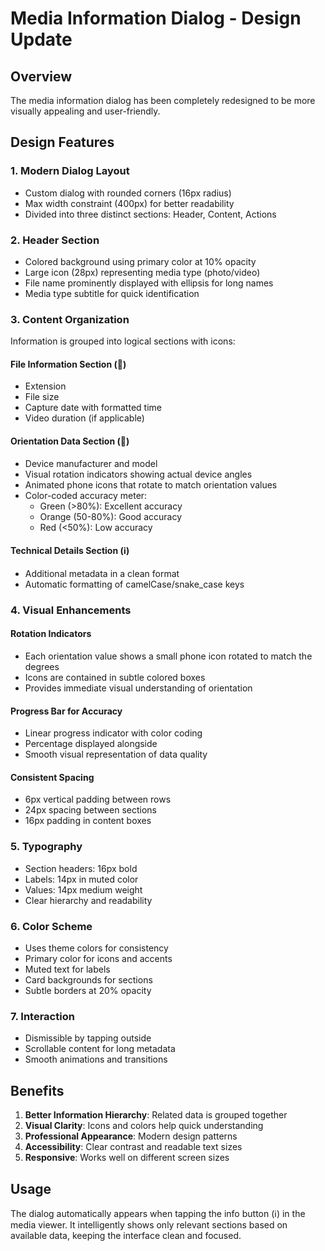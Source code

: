 # Media Information Dialog - Design Update

## Overview

The media information dialog has been completely redesigned to be more visually appealing and user-friendly.

## Design Features

### 1. **Modern Dialog Layout**
- Custom dialog with rounded corners (16px radius)
- Max width constraint (400px) for better readability
- Divided into three distinct sections: Header, Content, Actions

### 2. **Header Section**
- Colored background using primary color at 10% opacity
- Large icon (28px) representing media type (photo/video)
- File name prominently displayed with ellipsis for long names
- Media type subtitle for quick identification

### 3. **Content Organization**
Information is grouped into logical sections with icons:

#### File Information Section (📄)
- Extension
- File size
- Capture date with formatted time
- Video duration (if applicable)

#### Orientation Data Section (🔄)
- Device manufacturer and model
- Visual rotation indicators showing actual device angles
- Animated phone icons that rotate to match orientation values
- Color-coded accuracy meter:
  - Green (>80%): Excellent accuracy
  - Orange (50-80%): Good accuracy
  - Red (<50%): Low accuracy

#### Technical Details Section (ℹ️)
- Additional metadata in a clean format
- Automatic formatting of camelCase/snake_case keys

### 4. **Visual Enhancements**

#### Rotation Indicators
- Each orientation value shows a small phone icon rotated to match the degrees
- Icons are contained in subtle colored boxes
- Provides immediate visual understanding of orientation

#### Progress Bar for Accuracy
- Linear progress indicator with color coding
- Percentage displayed alongside
- Smooth visual representation of data quality

#### Consistent Spacing
- 6px vertical padding between rows
- 24px spacing between sections
- 16px padding in content boxes

### 5. **Typography**
- Section headers: 16px bold
- Labels: 14px in muted color
- Values: 14px medium weight
- Clear hierarchy and readability

### 6. **Color Scheme**
- Uses theme colors for consistency
- Primary color for icons and accents
- Muted text for labels
- Card backgrounds for sections
- Subtle borders at 20% opacity

### 7. **Interaction**
- Dismissible by tapping outside
- Scrollable content for long metadata
- Smooth animations and transitions

## Benefits

1. **Better Information Hierarchy**: Related data is grouped together
2. **Visual Clarity**: Icons and colors help quick understanding
3. **Professional Appearance**: Modern design patterns
4. **Accessibility**: Clear contrast and readable text sizes
5. **Responsive**: Works well on different screen sizes

## Usage

The dialog automatically appears when tapping the info button (ℹ️) in the media viewer. It intelligently shows only relevant sections based on available data, keeping the interface clean and focused.